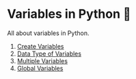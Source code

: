 # Variables in Python :snake:
All about variables in Python.

1. [Create Variables](creating-variables.py)
2. [Data Type of Variables](datatype-variables.py)
3. [Multiple Variables](multiple-variables.py)
4. [Global Variables](global-variables.py)
